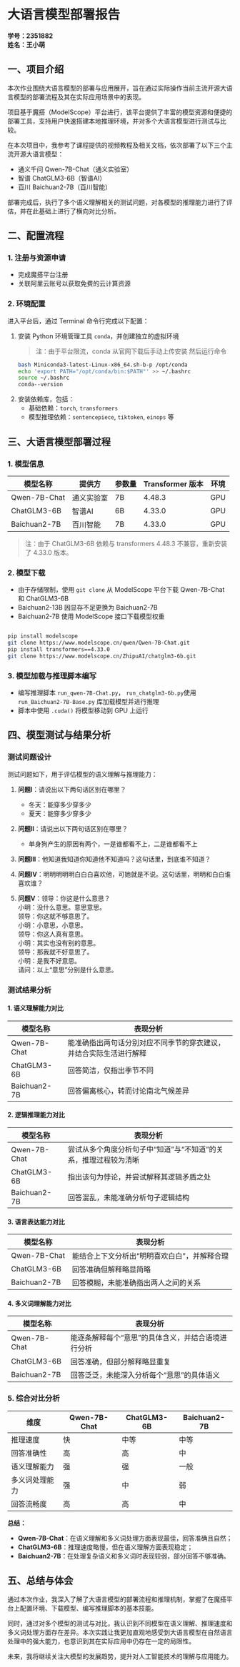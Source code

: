 
# 大语言模型部署报告

**学号：2351882**  
**姓名：王小萌**

## 一、项目介绍

本次作业围绕大语言模型的部署与应用展开，旨在通过实际操作当前主流开源大语言模型的部署流程及其在实际应用场景中的表现。

项目基于魔搭（ModelScope）平台进行，该平台提供了丰富的模型资源和便捷的部署工具，支持用户快速搭建本地推理环境，并对多个大语言模型进行测试与比较。

在本次项目中，我参考了课程提供的视频教程及相关文档，依次部署了以下三个主流开源大语言模型：

- 通义千问 Qwen-7B-Chat（通义实验室）
- 智谱 ChatGLM3-6B（智谱AI）
- 百川 Baichuan2-7B（百川智能）

部署完成后，执行了多个语义理解相关的测试问题，对各模型的推理能力进行了评估，并在此基础上进行了横向对比分析。

## 二、配置流程

### 1. 注册与资源申请

- 完成魔搭平台注册
- 关联阿里云账号以获取免费的云计算资源

### 2. 环境配置

进入平台后，通过 Terminal 命令行完成以下配置：

1. 安装 Python 环境管理工具 `conda`，并创建独立的虚拟环境  
   > 注：由于平台限流，conda 从官网下载后手动上传安装
   然后运行命令
   ```bash
   bash Miniconda3-latest-Linux-x86_64.sh-b-p /opt/conda
   echo 'export PATH="/opt/conda/bin:$PATH"' >> ~/.bashrc
   source ~/.bashrc
   conda--version
   ```
2. 安装依赖库，包括：
   - 基础依赖：`torch`, `transformers`
   - 模型推理依赖：`sentencepiece`, `tiktoken`, `einops` 等

## 三、大语言模型部署过程

### 1. 模型信息

| 模型名称             | 提供方     | 参数量 | Transformer 版本 | 环境 |
|----------------------|------------|--------|------------------|------|
| Qwen-7B-Chat         | 通义实验室 | 7B     | 4.48.3           | GPU  |
| ChatGLM3-6B          | 智谱AI     | 6B     | 4.33.0           | GPU  |
| Baichuan2-7B         | 百川智能   | 7B     | 4.33.0           | GPU  |

> 注：由于 ChatGLM3-6B 依赖与 transformers 4.48.3 不兼容，重新安装了 4.33.0 版本。

### 2. 模型下载

- 由于存储限制，使用 `git clone` 从 ModelScope 平台下载 Qwen-7B-Chat 和 ChatGLM3-6B
- Baichuan2-13B 因显存不足更换为 Baichuan2-7B
- Baichuan2-7B 使用 ModelScope 接口下载模型权重

```bash

pip install modelscope
git clone https://www.modelscope.cn/qwen/Qwen-7B-Chat.git
pip install transformers==4.33.0
git clone https://www.modelscope.cn/ZhipuAI/chatglm3-6b.git
```


### 3. 模型加载与推理脚本编写

- 编写推理脚本 `run_qwen-7B-Chat.py`， `run_chatglm3-6b.py`使用 `run_Baichuan2-7B-Base.py` 库加载模型并进行推理
- 脚本中使用 `.cuda()` 将模型移动到 GPU 上运行

## 四、模型测试与结果分析

### 测试问题设计

测试问题如下，用于评估模型的语义理解与推理能力：

1. **问题Ⅰ**：请说出以下两句话区别在哪里？
   - 冬天：能穿多少穿多少
   - 夏天：能穿多少穿多少

2. **问题Ⅱ**：请说出以下两句话区别在哪里？
   - 单身狗产生的原因有两个，一是谁都看不上，二是谁都看不上

3. **问题Ⅲ**：他知道我知道你知道他不知道吗？这句话里，到底谁不知道？

4. **问题Ⅳ**：明明明明明白白白喜欢他，可她就是不说。这句话里，明明和白白谁喜欢谁？

5. **问题Ⅴ**：领导：你这是什么意思？  
   小明：没什么意思。意思意思。  
   领导：你这就不够意思了。  
   小明：小意思，小意思。  
   领导：你这人真有意思。  
   小明：其实也没有别的意思。  
   领导：那我就不好意思了。  
   小明：是我不好意思。  
   请问：以上“意思”分别是什么意思。

### 测试结果分析

#### 1. 语义理解能力对比

| 模型名称             | 表现分析 |
|----------------------|----------|
| Qwen-7B-Chat         | 能准确指出两句话分别对应不同季节的穿衣建议，并结合实际生活进行解释 |
| ChatGLM3-6B          | 回答简洁，仅指出季节不同 |
| Baichuan2-7B         | 回答偏离核心，转而讨论南北气候差异 |

#### 2. 逻辑推理能力对比

| 模型名称             | 表现分析 |
|----------------------|----------|
| Qwen-7B-Chat         | 尝试从多个角度分析句子中“知道”与“不知道”的关系，推理过程较为清晰 |
| ChatGLM3-6B          | 指出该句为悖论，并尝试解释其逻辑矛盾之处 |
| Baichuan2-7B         | 回答混乱，未能准确分析句子逻辑结构 |

#### 3. 语言表达能力对比

| 模型名称             | 表现分析 |
|----------------------|----------|
| Qwen-7B-Chat         | 能结合上下文分析出“明明喜欢白白”，并解释合理 |
| ChatGLM3-6B          | 回答准确但解释略显简略 |
| Baichuan2-7B         | 回答模糊，未能准确指出两人之间的关系 |

#### 4. 多义词理解能力对比

| 模型名称             | 表现分析 |
|----------------------|----------|
| Qwen-7B-Chat         | 能逐条解释每个“意思”的具体含义，并结合语境进行分析 |
| ChatGLM3-6B          | 回答准确，但部分解释略显重复 |
| Baichuan2-7B         | 回答泛泛，未能深入分析每个“意思”的具体语义 |

### 5. 综合对比分析

| 维度             | Qwen-7B-Chat | ChatGLM3-6B | Baichuan2-7B      |
|------------------|--------------|-------------|-------------------|
| 推理速度         | 快           | 中等        | 中等              |
| 回答准确性       | 高           | 高          | 中                |
| 语义理解能力     | 强           | 强          | 一般              |
| 多义词处理能力   | 强           | 中          | 弱                |
| 回答流畅度       | 高           | 高          | 中                |

**总结：**
- **Qwen-7B-Chat**：在语义理解和多义词处理方面表现最佳，回答准确且自然；
- **ChatGLM3-6B**：推理速度略慢，但在语义理解方面表现稳定；
- **Baichuan2-7B**：在处理复杂语义和多义词时表现较弱，部分回答不够准确。

## 五、总结与体会

通过本次作业，我深入了解了大语言模型的部署流程和推理机制，掌握了在魔搭平台上配置环境、下载模型、编写推理脚本的基本技能。

同时，通过对多个模型的测试与对比，我认识到不同模型在语义理解、推理速度和多义词处理方面存在差异。本次实践让我更加直观地感受到大语言模型在自然语言处理中的强大能力，也意识到其在实际应用中仍存在一定的局限性。

未来，我将继续关注大模型的发展趋势，提升对人工智能技术的理解与应用能力。
